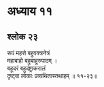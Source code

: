 # अध्याय ११

## श्लोक २३

रूपं महत्ते बहुवक्त्रनेत्रं<br>महाबाहो बहुबाहूरुपादम् ।<br>बहूदरं बहुदंष्ट्राकरालं<br>दृष्ट्वा लोकाः प्रव्यथितास्तथाहम् ॥ ११-२३॥<br><br>

